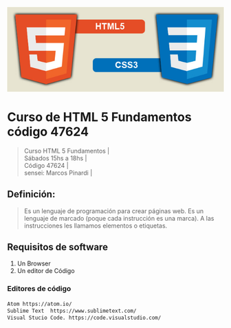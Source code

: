 <img src="https://github.com/exegeses/HTML5-47624/blob/main/imagenes/html5-css3.jpg">

# Curso de HTML 5 Fundamentos código 47624

>Curso HTML 5 Fundamentos |  
>Sábados 15hs a 18hs |  
>Código 47624 |  
>sensei: Marcos Pinardi |  


## Definición: 

>Es un lenguaje de programación para crear páginas web. 
>Es un lenguaje de marcado (poque cada instrucción es una marca).
>A las instrucciones les llamamos elementos o etiquetas. 

## Requisitos de software

  1. Un Browser   
  2. Un editor de Código  


### Editores de código

	Atom https://atom.io/    
	Sublime Text  https://www.sublimetext.com/   
	Visual Stucio Code. https://code.visualstudio.com/

